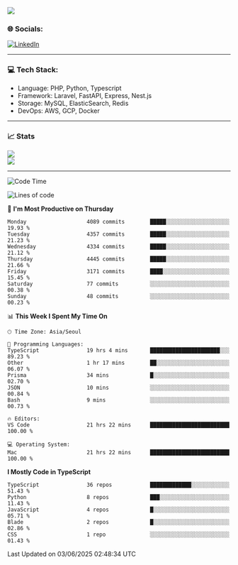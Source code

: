 <!--[![](https://visitcount.itsvg.in/api?id=jin-wk&icon=7&color=12)](https://visitcount.itsvg.in)-->
<!--[![Hits](https://hits.seeyoufarm.com/api/count/incr/badge.svg?url=https%3A%2F%2Fgithub.com%2Fjin-wk&count_bg=%235F625C&title_bg=%23555555&icon=github.svg&icon_color=%23E7E7E7&title=Hits&edge_flat=false)](https://hits.seeyoufarm.com)-->
![](https://komarev.com/ghpvc/?username=jin-wk&color=lightgrey&style=for-the-badge)

### 🌐 Socials:
[![LinkedIn](https://img.shields.io/badge/LinkedIn-%230077B5.svg?logo=linkedin&logoColor=white)](https://linkedin.com/in/jinwook-lee-242625241) 

---

### 💻 Tech Stack:
  - Language: PHP, Python, Typescript
  - Framework: Laravel, FastAPI, Express, Nest.js
  - Storage: MySQL, ElasticSearch, Redis
  - DevOps: AWS, GCP, Docker

---

### 📈 Stats
![](https://github-readme-stats.vercel.app/api?username=jin-wk&theme=dark&hide_border=true&include_all_commits=true&count_private=true)<br/>
![](https://github-readme-streak-stats.herokuapp.com/?user=jin-wk&theme=dark&hide_border=true)<br/>

---

<!--START_SECTION:waka-->
![Code Time](http://img.shields.io/badge/Code%20Time-2%2C341%20hrs%2034%20mins-blue)

![Lines of code](https://img.shields.io/badge/From%20Hello%20World%20I%27ve%20Written-5.8%20million%20lines%20of%20code-blue)

📅 **I'm Most Productive on Thursday** 

```text
Monday                   4089 commits        █████░░░░░░░░░░░░░░░░░░░░   19.93 % 
Tuesday                  4357 commits        █████░░░░░░░░░░░░░░░░░░░░   21.23 % 
Wednesday                4334 commits        █████░░░░░░░░░░░░░░░░░░░░   21.12 % 
Thursday                 4445 commits        █████░░░░░░░░░░░░░░░░░░░░   21.66 % 
Friday                   3171 commits        ████░░░░░░░░░░░░░░░░░░░░░   15.45 % 
Saturday                 77 commits          ░░░░░░░░░░░░░░░░░░░░░░░░░   00.38 % 
Sunday                   48 commits          ░░░░░░░░░░░░░░░░░░░░░░░░░   00.23 % 
```


📊 **This Week I Spent My Time On** 

```text
🕑︎ Time Zone: Asia/Seoul

💬 Programming Languages: 
TypeScript               19 hrs 4 mins       ██████████████████████░░░   89.23 % 
Other                    1 hr 17 mins        ██░░░░░░░░░░░░░░░░░░░░░░░   06.07 % 
Prisma                   34 mins             █░░░░░░░░░░░░░░░░░░░░░░░░   02.70 % 
JSON                     10 mins             ░░░░░░░░░░░░░░░░░░░░░░░░░   00.84 % 
Bash                     9 mins              ░░░░░░░░░░░░░░░░░░░░░░░░░   00.73 % 

🔥 Editors: 
VS Code                  21 hrs 22 mins      █████████████████████████   100.00 % 

💻 Operating System: 
Mac                      21 hrs 22 mins      █████████████████████████   100.00 % 
```

**I Mostly Code in TypeScript** 

```text
TypeScript               36 repos            █████████████░░░░░░░░░░░░   51.43 % 
Python                   8 repos             ███░░░░░░░░░░░░░░░░░░░░░░   11.43 % 
JavaScript               4 repos             █░░░░░░░░░░░░░░░░░░░░░░░░   05.71 % 
Blade                    2 repos             █░░░░░░░░░░░░░░░░░░░░░░░░   02.86 % 
CSS                      1 repo              ░░░░░░░░░░░░░░░░░░░░░░░░░   01.43 % 
```




 Last Updated on 03/06/2025 02:48:34 UTC
<!--END_SECTION:waka-->
